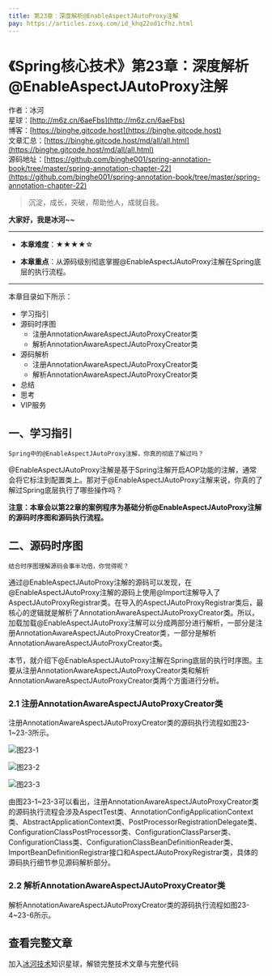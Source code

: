 ```yaml
---
title: 第23章：深度解析@EnableAspectJAutoProxy注解
pay: https://articles.zsxq.com/id_khq22od1cfhz.html
---
```


# 《Spring核心技术》第23章：深度解析@EnableAspectJAutoProxy注解

作者：冰河
<br/>星球：[http://m6z.cn/6aeFbs](http://m6z.cn/6aeFbs)
<br/>博客：[https://binghe.gitcode.host](https://binghe.gitcode.host)
<br/>文章汇总：[https://binghe.gitcode.host/md/all/all.html](https://binghe.gitcode.host/md/all/all.html)
<br/>源码地址：[https://github.com/binghe001/spring-annotation-book/tree/master/spring-annotation-chapter-22](https://github.com/binghe001/spring-annotation-book/tree/master/spring-annotation-chapter-22)

> 沉淀，成长，突破，帮助他人，成就自我。

**大家好，我是冰河~~**

------

* **本章难度**：★★★★☆

* **本章重点**：从源码级别彻底掌握@EnableAspectJAutoProxy注解在Spring底层的执行流程。

------

本章目录如下所示：

* 学习指引
* 源码时序图
  * 注册AnnotationAwareAspectJAutoProxyCreator类
  * 解析AnnotationAwareAspectJAutoProxyCreator类
* 源码解析
  * 注册AnnotationAwareAspectJAutoProxyCreator类
  * 解析AnnotationAwareAspectJAutoProxyCreator类
* 总结
* 思考
* VIP服务

## 一、学习指引

`Spring中的@EnableAspectJAutoProxy注解，你真的彻底了解过吗？`

@EnableAspectJAutoProxy注解是基于Spring注解开启AOP功能的注解，通常会将它标注到配置类上。那对于@EnableAspectJAutoProxy注解来说，你真的了解过Spring底层执行了哪些操作吗？

**注意：本章会以第22章的案例程序为基础分析@EnableAspectJAutoProxy注解的源码时序图和源码执行流程。**

## 二、源码时序图

`结合时序图理解源码会事半功倍，你觉得呢？`

通过@EnableAspectJAutoProxy注解的源码可以发现，在@EnableAspectJAutoProxy注解的源码上使用@Import注解导入了AspectJAutoProxyRegistrar类。在导入的AspectJAutoProxyRegistrar类后，最核心的逻辑就是解析了AnnotationAwareAspectJAutoProxyCreator类。所以，加载加载@EnableAspectJAutoProxy注解可以分成两部分进行解析，一部分是注册AnnotationAwareAspectJAutoProxyCreator类，一部分是解析AnnotationAwareAspectJAutoProxyCreator类。

本节，就介绍下@EnableAspectJAutoProxy注解在Spring底层的执行时序图。主要从注册AnnotationAwareAspectJAutoProxyCreator类和解析AnnotationAwareAspectJAutoProxyCreator类两个方面进行分析。

### 2.1 注册AnnotationAwareAspectJAutoProxyCreator类

注册AnnotationAwareAspectJAutoProxyCreator类的源码执行流程如图23-1~23-3所示。

![图23-1](https://binghe.gitcode.host/assets/images/frame/spring/ioc/spring-core-2023-03-19-001.png)



![图23-2](https://binghe.gitcode.host/assets/images/frame/spring/ioc/spring-core-2023-03-19-002.png)



![图23-3](https://binghe.gitcode.host/assets/images/frame/spring/ioc/spring-core-2023-03-19-003.png)

由图23-1~23-3可以看出，注册AnnotationAwareAspectJAutoProxyCreator类的源码执行流程会涉及AspectTest类、AnnotationConfigApplicationContext类、AbstractApplicationContext类、PostProcessorRegistrationDelegate类、ConfigurationClassPostProcessor类、ConfigurationClassParser类、ConfigurationClass类、ConfigurationClassBeanDefinitionReader类、ImportBeanDefinitionRegistrar接口和AspectJAutoProxyRegistrar类，具体的源码执行细节参见源码解析部分。 

### 2.2 解析AnnotationAwareAspectJAutoProxyCreator类

解析AnnotationAwareAspectJAutoProxyCreator类的源码执行流程如图23-4~23-6所示。

## 查看完整文章

加入[冰河技术](http://m6z.cn/6aeFbs)知识星球，解锁完整技术文章与完整代码
